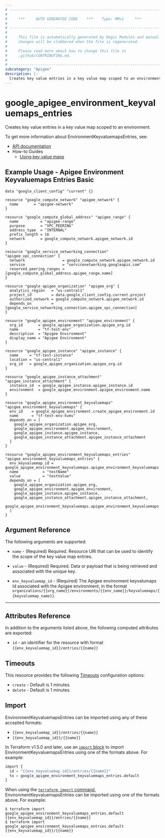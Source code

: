 ```yaml
---
# ----------------------------------------------------------------------------
#
#     ***     AUTO GENERATED CODE    ***    Type: MMv1     ***
#
# ----------------------------------------------------------------------------
#
#     This file is automatically generated by Magic Modules and manual
#     changes will be clobbered when the file is regenerated.
#
#     Please read more about how to change this file in
#     .github/CONTRIBUTING.md.
#
# ----------------------------------------------------------------------------
subcategory: "Apigee"
description: |-
  Creates key value entries in a key value map scoped to an environment.
---
```


# google_apigee_environment_keyvaluemaps_entries

Creates key value entries in a key value map scoped to an environment.


To get more information about EnvironmentKeyvaluemapsEntries, see:

* [API documentation](https://cloud.google.com/apigee/docs/reference/apis/apigee/rest/v1/organizations.keyvaluemaps.entries/create)
* How-to Guides
    * [Using key value maps](https://cloud.google.com/apigee/docs/api-platform/cache/key-value-maps)

## Example Usage - Apigee Environment Keyvaluemaps Entries Basic


```hcl
data "google_client_config" "current" {}

resource "google_compute_network" "apigee_network" {
  name       = "apigee-network"
}

resource "google_compute_global_address" "apigee_range" {
  name          = "apigee-range"
  purpose       = "VPC_PEERING"
  address_type  = "INTERNAL"
  prefix_length = 16
  network       = google_compute_network.apigee_network.id
}

resource "google_service_networking_connection" "apigee_vpc_connection" {
  network                 = google_compute_network.apigee_network.id
  service                 = "servicenetworking.googleapis.com"
  reserved_peering_ranges = [google_compute_global_address.apigee_range.name]
}

resource "google_apigee_organization" "apigee_org" {
  analytics_region   = "us-central1"
  project_id         = data.google_client_config.current.project
  authorized_network = google_compute_network.apigee_network.id
  depends_on         = [google_service_networking_connection.apigee_vpc_connection]
}

resource "google_apigee_environment" "apigee_environment" {
  org_id       = google_apigee_organization.apigee_org.id
  name         = "tf-test-env"
  description  = "Apigee Environment"
  display_name = "Apigee Environment"
}

resource "google_apigee_instance" "apigee_instance" {
  name     = "tf-test-instance"
  location = "us-central1"
  org_id   = google_apigee_organization.apigee_org.id
}

resource "google_apigee_instance_attachment" "apigee_instance_attachment" {
  instance_id  = google_apigee_instance.apigee_instance.id
  environment  = google_apigee_environment.apigee_environment.name
}

resource "google_apigee_environment_keyvaluemaps" "apigee_environment_keyvaluemaps" {
  env_id    = google_apigee_environment.create_apigee_environment.id
  name      = "tf-test-env-kvms"
  depends_on = [
    google_apigee_organization.apigee_org,
    google_apigee_environment.apigee_environment,
    google_apigee_instance.apigee_instance,
    google_apigee_instance_attachment.apigee_instance_attachment
  ]
}

resource "google_apigee_environment_keyvaluemaps_entries" "apigee_environment_keyvaluemaps_entries" {
  env_keyvaluemap_id = google_apigee_environment_keyvaluemaps.apigee_environment_keyvaluemaps.id
  name           = "testName"
  value          = "testValue"
  depends_on = [
    google_apigee_organization.apigee_org,
    google_apigee_environment.apigee_environment,
    google_apigee_instance.apigee_instance,
    google_apigee_instance_attachment.apigee_instance_attachment,
    google_apigee_environment_keyvaluemaps.apigee_environment_keyvaluemaps
  ]
}
```

## Argument Reference

The following arguments are supported:


* `name` -
  (Required)
  Required. Resource URI that can be used to identify the scope of the key value map entries.

* `value` -
  (Required)
  Required. Data or payload that is being retrieved and associated with the unique key.

* `env_keyvaluemap_id` -
  (Required)
  The Apigee environment keyvalumaps Id associated with the Apigee environment,
  in the format `organizations/{{org_name}}/environments/{{env_name}}/keyvaluemaps/{{keyvaluemap_name}}`.


- - -




## Attributes Reference

In addition to the arguments listed above, the following computed attributes are exported:

* `id` - an identifier for the resource with format `{{env_keyvaluemap_id}}/entries/{{name}}`


## Timeouts

This resource provides the following
[Timeouts](https://developer.hashicorp.com/terraform/plugin/sdkv2/resources/retries-and-customizable-timeouts) configuration options:

- `create` - Default is 1 minutes.
- `delete` - Default is 1 minutes.

## Import


EnvironmentKeyvaluemapsEntries can be imported using any of these accepted formats:

* `{{env_keyvaluemap_id}}/entries/{{name}}`
* `{{env_keyvaluemap_id}}/{{name}}`


In Terraform v1.5.0 and later, use an [`import` block](https://developer.hashicorp.com/terraform/language/import) to import EnvironmentKeyvaluemapsEntries using one of the formats above. For example:

```tf
import {
  id = "{{env_keyvaluemap_id}}/entries/{{name}}"
  to = google_apigee_environment_keyvaluemaps_entries.default
}
```

When using the [`terraform import` command](https://developer.hashicorp.com/terraform/cli/commands/import), EnvironmentKeyvaluemapsEntries can be imported using one of the formats above. For example:

```
$ terraform import google_apigee_environment_keyvaluemaps_entries.default {{env_keyvaluemap_id}}/entries/{{name}}
$ terraform import google_apigee_environment_keyvaluemaps_entries.default {{env_keyvaluemap_id}}/{{name}}
```
